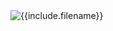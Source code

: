 <img src="/nps/images/{{include.filename}}" alt="{{include.filename}}" width="{{ include.w }}" align="{{ include.a }}">